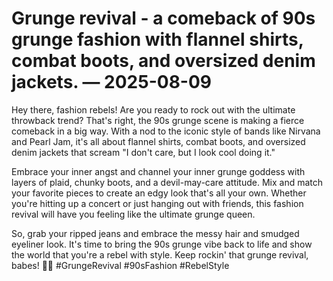 # Grunge revival - a comeback of 90s grunge fashion with flannel shirts, combat boots, and oversized denim jackets. — 2025-08-09

Hey there, fashion rebels! Are you ready to rock out with the ultimate throwback trend? That's right, the 90s grunge scene is making a fierce comeback in a big way. With a nod to the iconic style of bands like Nirvana and Pearl Jam, it's all about flannel shirts, combat boots, and oversized denim jackets that scream "I don't care, but I look cool doing it."

Embrace your inner angst and channel your inner grunge goddess with layers of plaid, chunky boots, and a devil-may-care attitude. Mix and match your favorite pieces to create an edgy look that's all your own. Whether you're hitting up a concert or just hanging out with friends, this fashion revival will have you feeling like the ultimate grunge queen.

So, grab your ripped jeans and embrace the messy hair and smudged eyeliner look. It's time to bring the 90s grunge vibe back to life and show the world that you're a rebel with style. Keep rockin' that grunge revival, babes! 🖤🎸 #GrungeRevival #90sFashion #RebelStyle